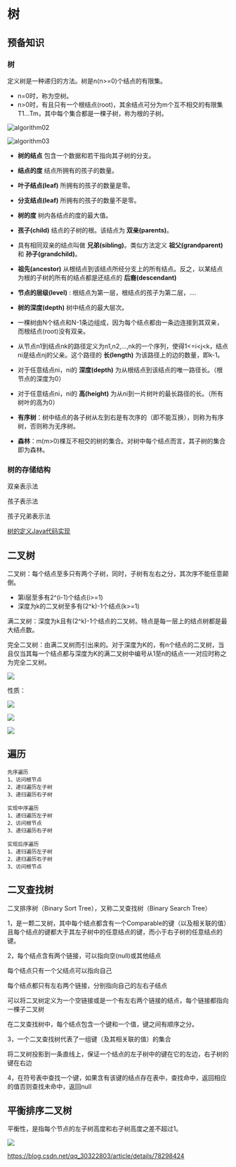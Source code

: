 # 树

## 预备知识

### 树

定义树是一种递归的方法。树是n(n>=0)个结点的有限集。
- n=0时，称为空树。
- n>0时，有且只有一个根结点(root)，其余结点可分为m个互不相交的有限集T1...Tm，其中每个集合都是一棵子树，称为根的子树。


![algorithm02](https://s1.ax1x.com/2020/07/01/NHnBVS.png)

![algorithm03](https://s1.ax1x.com/2020/07/01/NHnwb8.png)

- **树的结点** 包含一个数据和若干指向其子树的分支。

- **结点的度** 结点所拥有的孩子的数量。

- **叶子结点(leaf)** 所拥有的孩子的数量是零。

- **分支结点(leaf)** 所拥有的孩子的数量不是零。

- **树的度** 树内各结点的度的最大值。

- **孩子(child)** 结点的子树的根。该结点为 **双亲(parents)**。

- 具有相同双亲的结点叫做 **兄弟(sibling)**。类似方法定义 **祖父(grandparent)** 和 **孙子(grandchild)**。

- **祖先(ancestor)** 从根结点到该结点所经分支上的所有结点。反之，以某结点为根的子树的所有的结点都是还结点的 **后裔(descendant)**

- **节点的层级(level)** : 根结点为第一层，根结点的孩子为第二层，....

- **树的深度(depth)** 树中结点的最大层次。

- 一棵树由N个结点和N-1条边组成，因为每个结点都由一条边连接到其双亲，而根结点(root)没有双亲。

- 从节点n1到结点nk的路径定义为n1,n2,...,nk的一个序列，使得1<=i<j<k，结点ni是结点nj的父亲。这个路径的 **长(length)** 为该路径上的边的数量，即k-1。

- 对于任意结点ni，ni的 **深度(depth)** 为从根结点到该结点的唯一路径长。（根节点的深度为0）

- 对于任意结点ni，ni的 **高(height)** 为从ni到一片树叶的最长路径的长。（所有树叶的高为0）

- **有序树**：树中结点的各子树从左到右是有次序的（即不能互换），则称为有序树，否则称为无序树。

- **森林**：m(m>0)棵互不相交的树的集合。对树中每个结点而言，其子树的集合即为森林。

### 树的存储结构

双亲表示法

孩子表示法

孩子兄弟表示法

[树的定义Java代码实现](https://www.jianshu.com/p/98b8bc37be4c)

## 二叉树

二叉树：每个结点至多只有两个子树，同时，子树有左右之分，其次序不能任意颠倒。

- 第i层至多有2^(i-1)个结点(i>=1)
- 深度为k的二叉树至多有(2^k)-1个结点(k>=1)

满二叉树：深度为k且有(2^k)-1个结点的二叉树。特点是每一层上的结点树都是最大结点数。

完全二叉树：由满二叉树而引出来的。对于深度为K的，有n个结点的二叉树，当且仅当其每一个结点都与深度为K的满二叉树中编号从1至n的结点一一对应时称之为完全二叉树。

![](https://i.imgur.com/uYcrGTB.jpg)

性质：

![](https://i.imgur.com/6VVKS5x.jpg)

![](https://i.imgur.com/xHQ0RUg.jpg)

![](https://i.imgur.com/0dliblv.jpg)

## 遍历

    先序遍历
    1、访问根节点
    2、递归遍历左子树
    3、递归遍历右子树

    实现中序遍历
    1、递归遍历左子树
    2、访问根节点
    3、递归遍历右子树

    实现后序遍历
    1、递归遍历左子树
    2、递归遍历右子树
    3、访问根节点



## 二叉查找树

二叉排序树（Binary Sort Tree），又称二叉查找树（Binary Search Tree）

1，是一颗二叉树，其中每个结点都含有一个Comparable的键（以及相关联的值）且每个结点的键都大于其左子树中的任意结点的键，而小于右子树的任意结点的键。

2，每个结点含有两个链接，可以指向空(null)或其他结点

每个结点只有一个父结点可以指向自己

每个结点都只有左右两个链接，分别指向自己的左右子结点

可以将二叉树定义为一个空链接或是一个有左右两个链接的结点，每个链接都指向一棵子二叉树

在二叉查找树中，每个结点包含一个键和一个值，键之间有顺序之分。

3，一个二叉查找树代表了一组键（及其相关联的值）的集合

将二叉树投影到一条直线上，保证一个结点的左子树中的键在它的左边，右子树的键在右边

4，在符号表中查找一个键，如果含有该键的结点存在表中，查找命中，返回相应的值否则查找未命中，返回null

## 平衡排序二叉树

平衡性，是指每个节点的左子树高度和右子树高度之差不超过1。

![](https://i.imgur.com/WmbeH8j.jpg)

https://blog.csdn.net/qq_30322803/article/details/78298424
